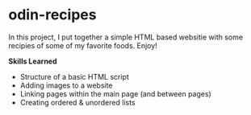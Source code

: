 # odin-recipes
In this project, I put together a simple HTML based websitie with some recipies of some of my favorite foods. Enjoy!

**Skills Learned**
* Structure of a basic HTML script
* Adding images to a website
* Linking pages within the main page (and between pages)
* Creating ordered & unordered lists 

